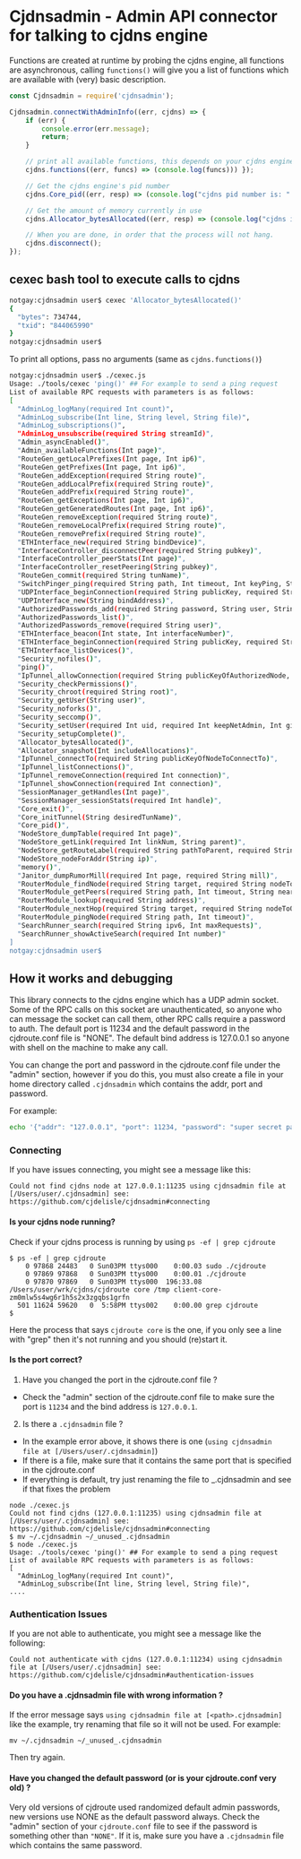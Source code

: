 # Cjdnsadmin - Admin API connector for talking to cjdns engine

Functions are created at runtime by probing the cjdns engine, all functions are asynchronous,
calling `functions()` will give you a list of functions which are available with (very) basic
description.

```javascript
const Cjdnsadmin = require('cjdnsadmin');

Cjdnsadmin.connectWithAdminInfo((err, cjdns) => {
    if (err) {
        console.error(err.message);
        return;
    }

    // print all available functions, this depends on your cjdns engine
    cjdns.functions((err, funcs) => (console.log(funcs))) });

    // Get the cjdns engine's pid number
    cjdns.Core_pid((err, resp) => (console.log("cjdns pid number is: " + resp.pid)));

    // Get the amount of memory currently in use
    cjdns.Allocator_bytesAllocated((err, resp) => (console.log("cjdns is currently using: " + resp.bytes + " bytes of memory")))

    // When you are done, in order that the process will not hang.
    cjdns.disconnect();
});
```

## cexec bash tool to execute calls to cjdns

```bash
notgay:cjdnsadmin user$ cexec 'Allocator_bytesAllocated()'
{
  "bytes": 734744,
  "txid": "844065990"
}
notgay:cjdnsadmin user$
```

To print all options, pass no arguments (same as `cjdns.functions()`)

```bash
notgay:cjdnsadmin user$ ./cexec.js
Usage: ./tools/cexec 'ping()' ## For example to send a ping request
List of available RPC requests with parameters is as follows:
[
  "AdminLog_logMany(required Int count)",
  "AdminLog_subscribe(Int line, String level, String file)",
  "AdminLog_subscriptions()",
  "AdminLog_unsubscribe(required String streamId)",
  "Admin_asyncEnabled()",
  "Admin_availableFunctions(Int page)",
  "RouteGen_getLocalPrefixes(Int page, Int ip6)",
  "RouteGen_getPrefixes(Int page, Int ip6)",
  "RouteGen_addException(required String route)",
  "RouteGen_addLocalPrefix(required String route)",
  "RouteGen_addPrefix(required String route)",
  "RouteGen_getExceptions(Int page, Int ip6)",
  "RouteGen_getGeneratedRoutes(Int page, Int ip6)",
  "RouteGen_removeException(required String route)",
  "RouteGen_removeLocalPrefix(required String route)",
  "RouteGen_removePrefix(required String route)",
  "ETHInterface_new(required String bindDevice)",
  "InterfaceController_disconnectPeer(required String pubkey)",
  "InterfaceController_peerStats(Int page)",
  "InterfaceController_resetPeering(String pubkey)",
  "RouteGen_commit(required String tunName)",
  "SwitchPinger_ping(required String path, Int timeout, Int keyPing, String data)",
  "UDPInterface_beginConnection(required String publicKey, required String address, String password, String login, Int interfaceNumber)",
  "UDPInterface_new(String bindAddress)",
  "AuthorizedPasswords_add(required String password, String user, String ipv6)",
  "AuthorizedPasswords_list()",
  "AuthorizedPasswords_remove(required String user)",
  "ETHInterface_beacon(Int state, Int interfaceNumber)",
  "ETHInterface_beginConnection(required String publicKey, required String macAddress, String password, String login, Int interfaceNumber)",
  "ETHInterface_listDevices()",
  "Security_nofiles()",
  "ping()",
  "IpTunnel_allowConnection(required String publicKeyOfAuthorizedNode, Int ip6Prefix, Int ip6Alloc, String ip6Address, Int ip4Prefix, Int ip4Alloc, String ip4Address)",
  "Security_checkPermissions()",
  "Security_chroot(required String root)",
  "Security_getUser(String user)",
  "Security_noforks()",
  "Security_seccomp()",
  "Security_setUser(required Int uid, required Int keepNetAdmin, Int gid)",
  "Security_setupComplete()",
  "Allocator_bytesAllocated()",
  "Allocator_snapshot(Int includeAllocations)",
  "IpTunnel_connectTo(required String publicKeyOfNodeToConnectTo)",
  "IpTunnel_listConnections()",
  "IpTunnel_removeConnection(required Int connection)",
  "IpTunnel_showConnection(required Int connection)",
  "SessionManager_getHandles(Int page)",
  "SessionManager_sessionStats(required Int handle)",
  "Core_exit()",
  "Core_initTunnel(String desiredTunName)",
  "Core_pid()",
  "NodeStore_dumpTable(required Int page)",
  "NodeStore_getLink(required Int linkNum, String parent)",
  "NodeStore_getRouteLabel(required String pathToParent, required String pathParentToChild)",
  "NodeStore_nodeForAddr(String ip)",
  "memory()",
  "Janitor_dumpRumorMill(required Int page, required String mill)",
  "RouterModule_findNode(required String target, required String nodeToQuery, Int timeout)",
  "RouterModule_getPeers(required String path, Int timeout, String nearbyPath)",
  "RouterModule_lookup(required String address)",
  "RouterModule_nextHop(required String target, required String nodeToQuery, Int timeout)",
  "RouterModule_pingNode(required String path, Int timeout)",
  "SearchRunner_search(required String ipv6, Int maxRequests)",
  "SearchRunner_showActiveSearch(required Int number)"
]
notgay:cjdnsadmin user$
```

## How it works and debugging

This library connects to the cjdns engine which has a UDP admin socket. Some of the RPC calls on this
socket are unauthenticated, so anyone who can message the socket can call them, other RPC calls require
a password to auth. The default port is 11234 and the default password in the cjdroute.conf file is
"NONE". The default bind address is 127.0.0.1 so anyone with shell on the machine to make any call.

You can change the port and password in the cjdroute.conf file under the "admin" section, however if
you do this, you must also create a file in your home directory called `.cjdnsadmin` which contains
the addr, port and password.

For example:

```bash
echo '{"addr": "127.0.0.1", "port": 11234, "password": "super secret password"}' > ~/.cjdnsadmin
```

### Connecting

If you have issues connecting, you might see a message like this:

```
Could not find cjdns node at 127.0.0.1:11235 using cjdnsadmin file at [/Users/user/.cjdnsadmin] see: https://github.com/cjdelisle/cjdnsadmin#connecting
```

#### Is your cjdns node running?

Check if your cjdns process is running by using `ps -ef | grep cjdroute`

```
$ ps -ef | grep cjdroute
    0 97868 24483   0 Sun03PM ttys000    0:00.03 sudo ./cjdroute
    0 97869 97868   0 Sun03PM ttys000    0:00.01 ./cjdroute
    0 97870 97869   0 Sun03PM ttys000  196:33.08 /Users/user/wrk/cjdns/cjdroute core /tmp client-core-zm0mlw5s4wg6r1h5s2x3zgqbs1grfn
  501 11624 59620   0  5:58PM ttys002    0:00.00 grep cjdroute
$
```

Here the process that says `cjdroute core` is the one, if you only see a line with "grep" then it's
not running and you should (re)start it.

#### Is the port correct?

1. Have you changed the port in the cjdroute.conf file ?
  * Check the "admin" section of the cjdroute.conf file to make sure the port is `11234` and the bind
  address is `127.0.0.1`.
2. Is there a `.cjdnsadmin` file ?
  * In the example error above, it shows there is one (`using cjdnsadmin file at [/Users/user/.cjdnsadmin]`)
  * If there is a file, make sure that it contains the same port that is specified in the cjdroute.conf
  * If everything is default, try just renaming the file to _.cjdnsadmin and see if that fixes the problem

```
node ./cexec.js
Could not find cjdns (127.0.0.1:11235) using cjdnsadmin file at [/Users/user/.cjdnsadmin] see: https://github.com/cjdelisle/cjdnsadmin#connecting
$ mv ~/.cjdnsadmin ~/_unused_.cjdnsadmin
$ node ./cexec.js
Usage: ./tools/cexec 'ping()' ## For example to send a ping request
List of available RPC requests with parameters is as follows:
[
  "AdminLog_logMany(required Int count)",
  "AdminLog_subscribe(Int line, String level, String file)",
....
```

### Authentication Issues

If you are not able to authenticate, you might see a message like the following:

```
Could not authenticate with cjdns (127.0.0.1:11234) using cjdnsadmin file at [/Users/user/.cjdnsadmin] see: https://github.com/cjdelisle/cjdnsadmin#authentication-issues
```

#### Do you have a .cjdnsadmin file with wrong information ?

If the error message says `using cjdnsadmin file at [<path>.cjdnsadmin]` like the example, try renaming
that file so it will not be used. For example:

```
mv ~/.cjdnsadmin ~/_unused_.cjdnsadmin
```

Then try again.

#### Have you changed the default password (or is your cjdroute.conf very old) ?

Very old versions of cjdroute used randomized default admin passwords, new versions use NONE as the
default password always. Check the "admin" section of your `cjdroute.conf` file to see if the password
is something other than `"NONE"`. If it is, make sure you have a `.cjdnsadmin` file which contains the
same password.

